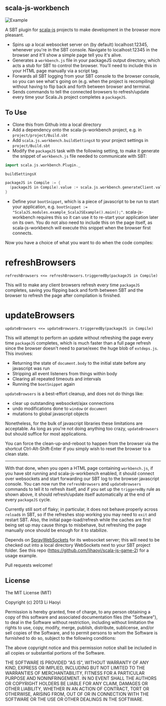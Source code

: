 scala-js-workbench
-----------------

![Example](https://github.com/lihaoyi/scala-js-workbench/blob/master/Example.png?raw=true)

A SBT plugin for [scala-js](https://github.com/lampepfl/scala-js) projects to make development in the browser more pleasant.

- Spins up a local websocket server on (by default) localhost:12345, whenever you're in the SBT console. Navigate to localhost:12345 in the browser and it'll show a simple page tell you it's alive.
- Generates a `workbench.js` file in your packageJS output directory, which acts a stub for SBT to control the browser. You'll need to include this in your HTML page manually via a script tag.
- Forwards all SBT logging from your SBT console to the browser console, so you can see what's going on (e.g. when the project is recompiling) without having to flip back and forth between browser and terminal.
- Sends commands to tell the connected browsers to refresh/update every time your Scala.Js project completes a `packageJS`.

To Use
------

- Clone this from Github into a local directory
- Add a dependency onto the scala-js-workbench project, e.g. in `project/project/Build.sbt`
- Add `scala.js.workbench.buildSettingsX` to your project settings in `project/Build.sbt`
- Modify the `packageJS` task with the following setting, to make it generate the snippet of `workbench.js` file needed to communicate with SBT:

```scala
import scala.js.workbench.Plugin._

buildSettingsX

packageJS in Compile := {
  (packageJS in Compile).value :+ scala.js.workbench.generateClient.value
}
```

- Define your `bootSnippet`, which is a piece of javascript to be run to start your application, e.g. `bootSnippet := "ScalaJS.modules.example_ScalaJSExample().main();"`. scala-js-workbench requires this so it can use it to re-start your application later on its own. You do not also need to include this on the page itself, as scala-js-workbench will execute this snippet when the browser first connects.

Now you have a choice of what you want to do when the code compiles:

refreshBrowsers
===============
`refreshBrowsers <<= refreshBrowsers.triggeredBy(packageJS in Compile)`

This will to make any client browsers refresh every time `packageJS` completes, saving you flipping back and forth between SBT and the browser to refresh the page after compilation is finished.

updateBrowsers
==============
`updateBrowsers <<= updateBrowsers.triggeredBy(packageJS in Compile)`

This will attempt to perform an update without refreshing the page every time `packageJS` completes, which is much faster than a full page refresh since the browser doesn't need to parse/exec the huge blob of `extdeps.js`. This involves:

- Returning the state of `document.body` to the initial state before any javascript was run
- Stripping all event listeners from things within body
- Clearing all repeated timeouts and intervals
- Running the `bootSnippet` again

`updateBrowsers` is a best-effort cleanup, and does not do things like:

- clear up outstanding websocket/ajax connections
- undo modifications done to `window` or `document`
- mutations to global javascript objects

Nonetheless, for the bulk of javascript libraries these limitations are acceptable. As long as you're not doing anything too crazy, `updateBrowsers` but should suffice for most applications.

You can force the clean-up-and-reboot to happen from the browser via the shortcut Ctrl-Alt-Shift-Enter if you simply wish to reset the browser to a clean state.

-------

With that done, when you open a HTML page containing `workbench.js`, if you have sbt running and scala-js-workbench enabled, it should connect over websockets and start forwarding our SBT log to the browser javascript console. You can now run the `refreshBrowsers` and `updateBrowsers` commands to tell it to refresh itself, and if you set up the `triggeredBy` rule as shown above, it should refresh/update itself automatically at the end of every `packageJS` cycle.

Currently still sort of flaky; in particular, it does not behave properly across `reload`s in SBT, so if the refreshes stop working you may need to `exit` and restart SBT. Also, the initial page-load/refresh while the caches are first being set up may cause things to misbehave, but refreshing the page manually once should be enough for it to stabilize.

Depends on [SprayWebSockets](https://github.com/lihaoyi/SprayWebSockets) for its websocket server; this will need to be checked out into a local directory WebSockets next to your SBT project folder. See this repo (https://github.com/lihaoyi/scala-js-game-2) for a usage example.

Pull requests welcome!

License
-------
The MIT License (MIT)

Copyright (c) 2013 Li Haoyi

Permission is hereby granted, free of charge, to any person obtaining a copy
of this software and associated documentation files (the "Software"), to deal
in the Software without restriction, including without limitation the rights
to use, copy, modify, merge, publish, distribute, sublicense, and/or sell
copies of the Software, and to permit persons to whom the Software is
furnished to do so, subject to the following conditions:

The above copyright notice and this permission notice shall be included in
all copies or substantial portions of the Software.

THE SOFTWARE IS PROVIDED "AS IS", WITHOUT WARRANTY OF ANY KIND, EXPRESS OR
IMPLIED, INCLUDING BUT NOT LIMITED TO THE WARRANTIES OF MERCHANTABILITY,
FITNESS FOR A PARTICULAR PURPOSE AND NONINFRINGEMENT. IN NO EVENT SHALL THE
AUTHORS OR COPYRIGHT HOLDERS BE LIABLE FOR ANY CLAIM, DAMAGES OR OTHER
LIABILITY, WHETHER IN AN ACTION OF CONTRACT, TORT OR OTHERWISE, ARISING FROM,
OUT OF OR IN CONNECTION WITH THE SOFTWARE OR THE USE OR OTHER DEALINGS IN
THE SOFTWARE.
